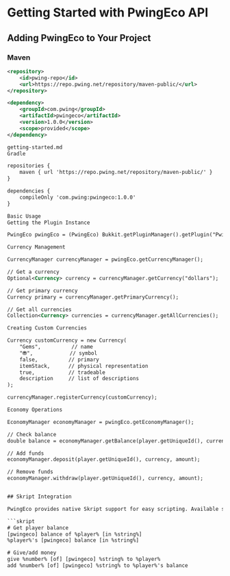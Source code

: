 # Getting Started with PwingEco API

## Adding PwingEco to Your Project

### Maven
```xml
<repository>
    <id>pwing-repo</id>
    <url>https://repo.pwing.net/repository/maven-public/</url>
</repository>

<dependency>
    <groupId>com.pwing</groupId>
    <artifactId>pwingeco</artifactId>
    <version>1.0.0</version>
    <scope>provided</scope>
</dependency>

getting-started.md
Gradle

repositories {
    maven { url 'https://repo.pwing.net/repository/maven-public/' }
}

dependencies {
    compileOnly 'com.pwing:pwingeco:1.0.0'
}

Basic Usage
Getting the Plugin Instance

PwingEco pwingEco = (PwingEco) Bukkit.getPluginManager().getPlugin("PwingEco");

Currency Management

CurrencyManager currencyManager = pwingEco.getCurrencyManager();

// Get a currency
Optional<Currency> currency = currencyManager.getCurrency("dollars");

// Get primary currency
Currency primary = currencyManager.getPrimaryCurrency();

// Get all currencies
Collection<Currency> currencies = currencyManager.getAllCurrencies();

Creating Custom Currencies

Currency customCurrency = new Currency(
    "Gems",          // name
    "⛃",            // symbol
    false,          // primary
    itemStack,      // physical representation
    true,           // tradeable
    description     // list of descriptions
);

currencyManager.registerCurrency(customCurrency);

Economy Operations

EconomyManager economyManager = pwingEco.getEconomyManager();

// Check balance
double balance = economyManager.getBalance(player.getUniqueId(), currency);

// Add funds
economyManager.deposit(player.getUniqueId(), currency, amount);

// Remove funds
economyManager.withdraw(player.getUniqueId(), currency, amount);


## Skript Integration

PwingEco provides native Skript support for easy scripting. Available syntaxes:

```skript
# Get player balance
[pwingeco] balance of %player% [in %string%]
%player%'s [pwingeco] balance [in %string%]

# Give/add money
give %number% [of] [pwingeco] %string% to %player%
add %number% [of] [pwingeco] %string% to %player%'s balance